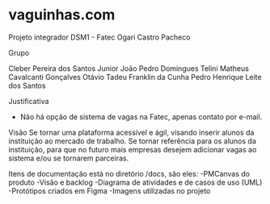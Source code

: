 # vaguinhas.com
Projeto integrador DSM1 - Fatec Ogari Castro Pacheco

Grupo 

Cleber Pereira dos Santos Junior
João Pedro Domingues Telini
Matheus Cavalcanti Gonçalves
Otávio Tadeu Franklin da Cunha
Pedro Henrique Leite dos Santos

Justificativa

- Não há opção de sistema de vagas na Fatec, apenas contato por e-mail.

Visão
  Se tornar uma plataforma acessível e ágil, visando inserir alunos da instituição ao mercado de trabalho. Se tornar referência para os alunos da instituição, para que no futuro mais empresas desejem adicionar vagas ao sistema e/ou se tornarem parceiras.

Itens de documentação está no diretório /docs, são eles:
  -PMCanvas do produto
  -Visão e backlog
  -Diagrama de atividades e de casos de uso (UML)
  -Protótipos criados em Figma
  -Imagens utilizadas no projeto
